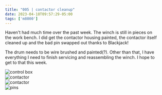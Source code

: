 ```yaml
---
title: "005 | contactor cleanup"
date: 2023-04-18T09:57:29-05:00
tags: ['m8000']
---
```


Haven't had much time over the past week. The winch is still in pieces on the work bench. I did get the contactor housing painted, the contactor itself cleaned up and the bad pin swapped out thanks to Blackjack! 

The drum needs to be wire brushed and painted(?). Other than that, I have everything I need to finish servicing and reassembling the winch. I hope to get to that this week. 

![control box](../img/05_housing.jpg)  
![contactor](../img/05_contactor1.jpg)  
![contactor](../img/05_contactor2.jpg)  
![pins](../img/05_pins.jpg)  